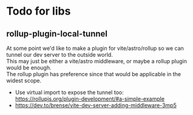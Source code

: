 # Todo for libs

## rollup-plugin-local-tunnel

At some point we'd like to make a plugin for vite/astro/rollup so we can tunnel our dev server to the outside world.  
This may just be either a vite/astro middleware, or maybe a rollup plugin would be enough.  
The rollup plugin has preference since that would be applicable in the widest scope.  

- Use virtual import to expose the tunnel too:  
  <https://rollupjs.org/plugin-development/#a-simple-example>
- <https://dev.to/brense/vite-dev-server-adding-middleware-3mp5>

